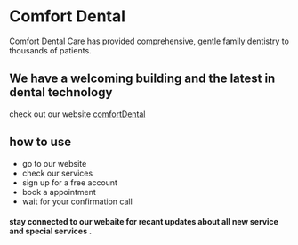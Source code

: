 # Comfort Dental

Comfort Dental Care has provided comprehensive, gentle family dentistry to thousands of patients.

## We have a welcoming building and the latest in dental technology

check out our website [comfortDental](https://comfort-dental-c789a.web.app) 


## how to use 
+ go to our website
+ check our services
+ sign up for a free account 
+ book a appointment
+ wait for your confirmation call

#### stay connected to our webaite for recant updates about all new service and special services .